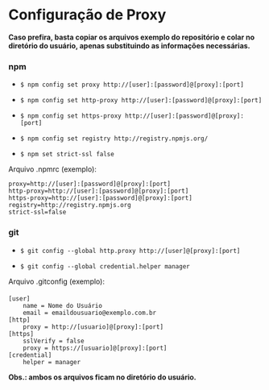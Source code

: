 # Configuração de Proxy

**Caso prefira, basta copiar os arquivos exemplo do repositório e colar no diretório do usuário, apenas substituindo as informações necessárias.**

### npm

- `$ npm config set proxy http://[user]:[password]@[proxy]:[port]`

- `$ npm config set http-proxy http://[user]:[password]@[proxy]:[port]`

- `$ npm config set https-proxy http://[user]:[password]@[proxy]:[port]`

- `$ npm config set registry http://registry.npmjs.org/`

- `$ npm set strict-ssl false`

Arquivo .npmrc (exemplo):

    proxy=http://[user]:[password]@[proxy]:[port]
    http-proxy=http://[user]:[password]@[proxy]:[port]
    https-proxy=http://[user]:[password]@[proxy]:[port]
	registry=http://registry.npmjs.org
    strict-ssl=false

### git

- `$ git config --global http.proxy http://[user]@[proxy]:[port]`

- `$ git config --global credential.helper manager`

Arquivo .gitconfig (exemplo):
#### 
    [user]
        name = Nome do Usuário
        email = emaildousuario@exemplo.com.br
    [http]
        proxy = http://[usuario]@[proxy]:[port]
    [https]
        sslVerify = false
        proxy = https://[usuario]@[proxy]:[port]
    [credential]
        helper = manager

**Obs.: ambos os arquivos ficam no diretório do usuário.**